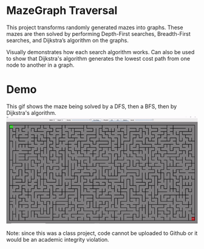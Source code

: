 # MazeGraph Traversal

This project transforms randomly generated mazes into graphs.
These mazes are then solved by performing Depth-First searches, Breadth-First searches, and Dijkstra’s algorithm on the graphs.

Visually demonstrates how each search algorithm works. Can also be used to show that Dijkstra's algorithm
generates the lowest cost path from one node to another in a graph.

# Demo
This gif shows the maze being solved by a DFS, then a BFS, then by Dijkstra's algorithm.
![MazeGraph Traversal Demo](demo/MazeGraph_demo.gif)

Note: since this was a class project, code cannot be uploaded to Github or it would be an academic integrity violation.
